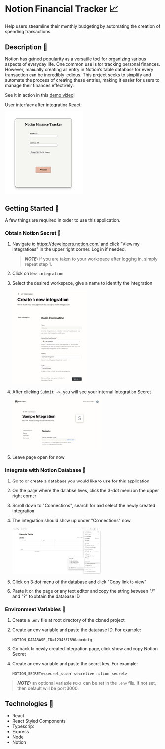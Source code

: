 # Notion Financial Tracker :chart_with_upwards_trend:

Help users streamline their monthly budgeting by automating the creation of spending transactions.

## Description :memo:

Notion has gained popularity as a versatile tool for organizing various aspects of everyday life. One common use is for tracking personal finances. However, manually creating an entry in Notion's table database for every transaction can be incredibly tedious. This project seeks to simplify and automate the process of creating these entries, making it easier for users to manage their finances effectively.

See it in action in this [demo video](https://youtu.be/yFkf1rmnOvI)!

User interface after integrating React:

<img src='screenshots/react-ui.png' alt='react-ui' style='width: 50%' />

## Getting Started :hammer:

A few things are required in order to use this application.

### Obtain Notion Secret :closed_lock_with_key:

1. Navigate to https://developers.notion.com/ and click "View my integrations" in the upper right corner. Log in if needed.
    
    > **_NOTE:_** if you are taken to your workspace after logging in, simply repeat step 1.

2. Click on `New integration`

3. Select the desired workspace, give a name to identify the integration

    <img src='screenshots/create-new-integration.png' alt='create-new-integration' style='width: 50%' />

4. After clicking `Submit ->`, you will see your Internal Integration Secret

    <img src='screenshots/sample-integration.png' alt='sample-integration' style='width: 60%' />

5. Leave page open for now

### Integrate with Notion Database :electric_plug:

1. Go to or create a database you would like to use for this application

2. On the page where the databse lives, click the 3-dot menu on the upper right corner

3. Scroll down to "Connections", search for and select the newly created integration

4. The integration should show up under "Connections" now

    <img src='screenshots/integrated-connection.png' alt='integrated-connection' style='width: 60%' />

5. Click on 3-dot menu of the database and click "Copy link to view"

6. Paste it on the page or any text editor and copy the string between "/" and "?" to obtain the database ID

### Environment Variables :palm_tree:

1. Create a `.env` file at root directory of the cloned project

2. Create an env variable and paste the database ID. For example:

    ```NOTION_DATABASE_ID=1234567890abcdefg```

3. Go back to newly created integration page, click show and copy Notion Secret

4. Create an env variable and paste the secret key. For example:

    ```NOTION_SECRET=<secret_super secretive notion secret>```

> **_NOTE:_** an optional variable `PORT` can be set in the `.env` file. If not set, then default will be port 3000.

## Technologies :toolbox:

* React
* React Styled Components
* Typescript
* Express
* Node
* Notion
